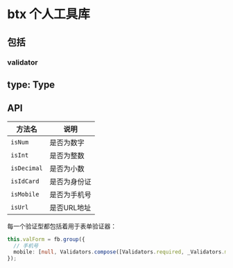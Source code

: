 # btx 个人工具库

## 包括
### validator
type: Type
---

## API

| 方法名      | 说明         |
|-------------|------------|
| `isNum`     | 是否为数字   |
| `isInt`     | 是否为整数   |
| `isDecimal` | 是否为小数   |
| `isIdCard`  | 是否为身份证 |
| `isMobile`  | 是否为手机号 |
| `isUrl`     | 是否URL地址  |

每一个验证型都包括着用于表单验证器：

```ts
this.valForm = fb.group({
  // 手机号
  mobile: [null, Validators.compose([Validators.required, _Validators.mobile])]
});
```